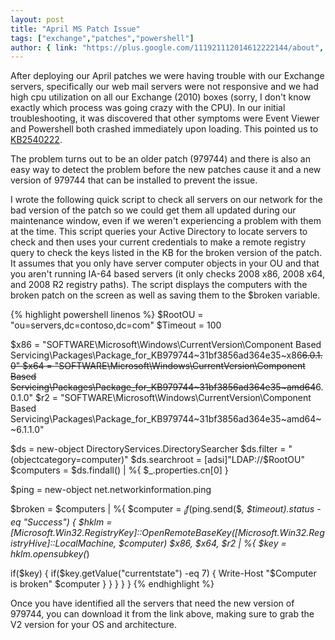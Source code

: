 ```yaml
---
layout: post
title: "April MS Patch Issue"
tags: ["exchange","patches","powershell"]
author: { link: "https://plus.google.com/111921112014612222144/about", name: Chris Duck }
---
```

After deploying our April patches we were having trouble with our Exchange servers, specifically our web mail servers were not responsive and we had high cpu utilization on all our Exchange (2010) boxes (sorry, I don't know exactly which process was going crazy with the CPU).  In our initial troubleshooting, it was discovered that other symptoms were Event Viewer and Powershell both crashed immediately upon loading.  This pointed us to [KB2540222][].

The problem turns out to be an older patch (979744) and there is also an easy way to detect the problem before the new patches cause it and a new version of 979744 that can be installed to prevent the issue.

I wrote the following quick script to check all servers on our network for the bad version of the patch so we could get them all updated during our maintenance window, even if we weren't experiencing a problem with them at the time. This script queries your Active Directory to locate servers to check and then uses your current credentials to make a remote registry query to check the keys listed in the KB for the broken version of the patch. It assumes that you only have server computer objects in your OU and that you aren't running IA-64 based servers (it only checks 2008 x86, 2008 x64, and 2008 R2 registry paths). The script displays the computers with the broken patch on the screen as well as saving them to the $broken variable.

{% highlight powershell linenos %}
$RootOU = "ou=servers,dc=contoso,dc=com"
$Timeout = 100

$x86 = "SOFTWARE\Microsoft\Windows\CurrentVersion\Component Based Servicing\Packages\Package_for_KB979744~31bf3856ad364e35~x86~~6.0.1.0"
$x64 = "SOFTWARE\Microsoft\Windows\CurrentVersion\Component Based Servicing\Packages\Package_for_KB979744~31bf3856ad364e35~amd64~~6.0.1.0"
$r2 = "SOFTWARE\Microsoft\Windows\CurrentVersion\Component Based Servicing\Packages\Package_for_KB979744~31bf3856ad364e35~amd64~~6.1.1.0"

$ds = new-object DirectoryServices.DirectorySearcher
$ds.filter = "(objectcategory=computer)"
$ds.searchroot = [adsi]"LDAP://$RootOU"
$computers = $ds.findall() | %{ $_.properties.cn[0] }

$ping = new-object net.networkinformation.ping

$broken = $computers | %{
 $computer = $_
 if($ping.send($_, $timeout).status -eq "Success") {
  $hklm = [Microsoft.Win32.RegistryKey]::OpenRemoteBaseKey([Microsoft.Win32.RegistryHive]::LocalMachine, $computer)
  $x86, $x64, $r2 | %{
   $key = $hklm.opensubkey($_)
 
   if($key) {
    if($key.getValue("currentstate") -eq 7) {
     Write-Host "$Computer is broken"
     $computer
    }
   }
  }
 }
}
{% endhighlight %}

Once you have identified all the servers that need the new version of 979744, you can download it from the link above, making sure to grab the V2 version for your OS and architecture.

[kb2540222]: http://support.microsoft.com/kb/2540222